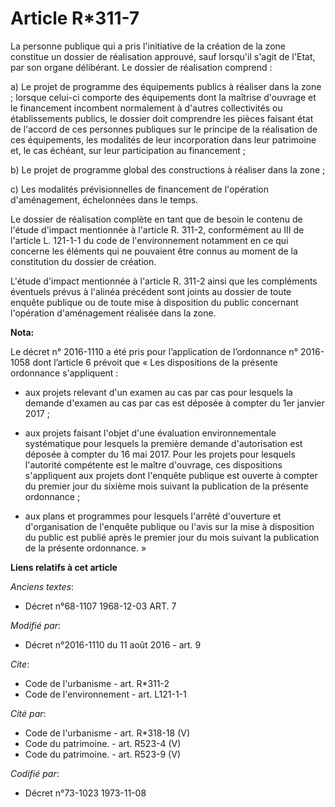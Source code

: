 # Article R*311-7

La personne publique qui a pris l'initiative de la création de la zone constitue un dossier de réalisation approuvé, sauf
lorsqu'il s'agit de l'Etat, par son organe délibérant. Le dossier de réalisation comprend : 

a) Le projet de programme des équipements publics à réaliser dans la zone ; lorsque celui-ci comporte des équipements dont la
maîtrise d'ouvrage et le financement incombent normalement à d'autres collectivités ou établissements publics, le dossier
doit comprendre les pièces faisant état de l'accord de ces personnes publiques sur le principe de la réalisation de ces
équipements, les modalités de leur incorporation dans leur patrimoine et, le cas échéant, sur leur participation au
financement ; 

b) Le projet de programme global des constructions à réaliser dans la zone ; 

c) Les modalités prévisionnelles de financement de l'opération d'aménagement, échelonnées dans le temps. 

Le dossier de réalisation complète en tant que de besoin le contenu de l'étude d'impact mentionnée à l'article R. 311-2,
conformément au III de l'article L. 121-1-1 du code de l'environnement notamment en ce qui concerne les éléments qui ne
pouvaient être connus au moment de la constitution du dossier de création. 

L'étude d'impact mentionnée à l'article R. 311-2 ainsi que les compléments éventuels prévus à l'alinéa précédent sont joints
au dossier de toute enquête publique ou de toute mise à disposition du public concernant l'opération d'aménagement réalisée
dans la zone.

**Nota:**

Le décret n° 2016-1110 a été pris pour l’application de l’ordonnance n° 2016-1058 dont l’article 6 prévoit que « Les
dispositions de la présente ordonnance s'appliquent : 

- aux projets relevant d'un examen au cas par cas pour lesquels la demande d'examen au cas par cas est déposée à compter du
1er janvier 2017 ; 

- aux projets faisant l'objet d'une évaluation environnementale systématique pour lesquels la première demande d'autorisation
est déposée à compter du 16 mai 2017. Pour les projets pour lesquels l'autorité compétente est le maître d'ouvrage, ces
dispositions s'appliquent aux projets dont l'enquête publique est ouverte à compter du premier jour du sixième mois suivant
la publication de la présente ordonnance ; 

- aux plans et programmes pour lesquels l'arrêté d'ouverture et d'organisation de l'enquête publique ou l'avis sur la mise à
disposition du public est publié après le premier jour du mois suivant la publication de la présente ordonnance. »

**Liens relatifs à cet article**

_Anciens textes_:

  - Décret n°68-1107 1968-12-03 ART. 7

_Modifié par_:

  - Décret n°2016-1110 du 11 août 2016 - art. 9

_Cite_:

  - Code de l'urbanisme - art. R*311-2
  - Code de l'environnement - art. L121-1-1

_Cité par_:

  - Code de l'urbanisme - art. R*318-18 (V)
  - Code du patrimoine. - art. R523-4 (V)
  - Code du patrimoine. - art. R523-9 (V)

_Codifié par_:

  - Décret n°73-1023 1973-11-08
